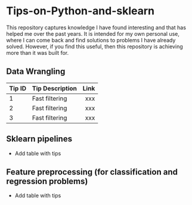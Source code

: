 # Tips-on-Python-and-sklearn

This repository captures knowledge I have found interesting and that has helped me over the past years. It is intended for my own personal use, where I can come back and find solutions to problems I have already solved. However, if you find this useful, then this repository is achieving more than it was built for. 


## Data Wrangling

| Tip ID | Tip Description | Link |
|--------|-----------------|-----:|
| 1      | Fast filtering  |  xxx |
| 2      | Fast filtering  |  xxx |
| 3      | Fast filtering  |  xxx |

## Sklearn pipelines

* Add table with tips

## Feature preprocessing (for classification and regression problems)

* Add table with tips

